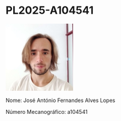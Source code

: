 # PL2025-A104541

![image](images/a104541.png)

Nome: José António Fernandes Alves Lopes

Número Mecanográfico: a104541